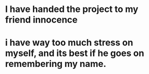 # I have handed the project to my friend innocence
# i have way too much stress on myself, and its best if he goes on remembering my name.
